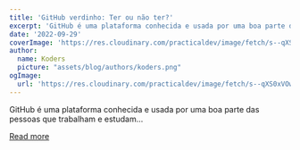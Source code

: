 ```yaml
---
title: 'GitHub verdinho: Ter ou não ter?'
excerpt: 'GitHub é uma plataforma conhecida e usada por uma boa parte das pessoas que trabalham e estudam...'
date: '2022-09-29'
coverImage: 'https://res.cloudinary.com/practicaldev/image/fetch/s--qXS0xVOw--/c_imagga_scale,f_auto,fl_progressive,h_420,q_auto,w_1000/https://dev-to-uploads.s3.amazonaws.com/uploads/articles/pbc9cqmemm0nxv5dgr3e.png'
author:
  name: Koders
  picture: "assets/blog/authors/koders.png"
ogImage:
  url: 'https://res.cloudinary.com/practicaldev/image/fetch/s--qXS0xVOw--/c_imagga_scale,f_auto,fl_progressive,h_420,q_auto,w_1000/https://dev-to-uploads.s3.amazonaws.com/uploads/articles/pbc9cqmemm0nxv5dgr3e.png'
---
```


GitHub é uma plataforma conhecida e usada por uma boa parte das pessoas que trabalham e estudam...

[Read more](https://dev.to/github/github-verdinho-ter-ou-nao-ter-2a54)
